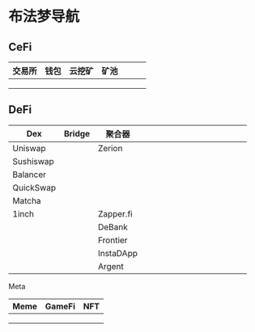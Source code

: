 # 布法梦导航

## CeFi

| 交易所 | 钱包 | 云挖矿 | 矿池 |   |   |   |
| --- | -- | --- | -- | - | - | - |
|     |    |     |    |   |   |   |
|     |    |     |    |   |   |   |
|     |    |     |    |   |   |   |

## DeFi

| Dex       | Bridge | 聚合器       |   |   |   |   |   |   |   |   |   |   |   |   |   |
| --------- | ------ | --------- | - | - | - | - | - | - | - | - | - | - | - | - | - |
| Uniswap   |        | Zerion    |   |   |   |   |   |   |   |   |   |   |   |   |   |
| Sushiswap |        |           |   |   |   |   |   |   |   |   |   |   |   |   |   |
| Balancer  |        |           |   |   |   |   |   |   |   |   |   |   |   |   |   |
| QuickSwap |        |           |   |   |   |   |   |   |   |   |   |   |   |   |   |
| Matcha    |        |           |   |   |   |   |   |   |   |   |   |   |   |   |   |
| 1inch     |        | Zapper.fi |   |   |   |   |   |   |   |   |   |   |   |   |   |
|           |        | DeBank    |   |   |   |   |   |   |   |   |   |   |   |   |   |
|           |        | Frontier  |   |   |   |   |   |   |   |   |   |   |   |   |   |
|           |        | InstaDApp |   |   |   |   |   |   |   |   |   |   |   |   |   |
|           |        | Argent    |   |   |   |   |   |   |   |   |   |   |   |   |   |

Meta

| Meme | GameFi | NFT |
| ---- | ------ | --- |
|      |        |     |
|      |        |     |
|      |        |     |
